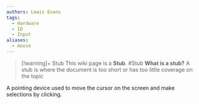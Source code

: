 ```yaml
---
authors: Lewis Evans
tags:
  - Hardware
  - IO
  - Input
aliases:
  - mouse
---
```

> [!warning]+ Stub
> This wiki page is a **Stub**.
> #Stub 
> **What is a stub?**
> A stub is where the document is too short or has too little coverage on the topic

A pointing device used to move the cursor on the screen and make selections by clicking.